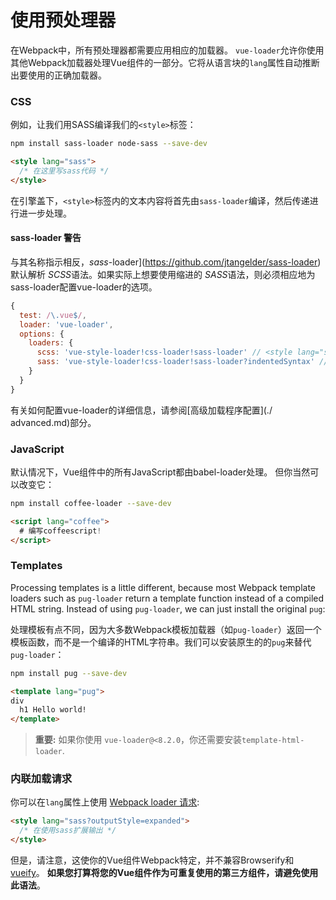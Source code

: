 # 使用预处理器

在Webpack中，所有预处理器都需要应用相应的加载器。 `vue-loader`允许你使用其他Webpack加载器处理Vue组件的一部分。它将从语言块的`lang`属性自动推断出要使用的正确加载器。

### CSS

例如，让我们用SASS编译我们的`<style>`标签：

``` bash
npm install sass-loader node-sass --save-dev
```

``` html
<style lang="sass">
  /* 在这里写sass代码 */
</style>
```

在引擎盖下，`<style>`标签内的文本内容将首先由`sass-loader`编译，然后传递进行进一步处理。

#### sass-loader 警告

与其名称指示相反，*sass*-loader](https://github.com/jtangelder/sass-loader)默认解析 *SCSS*语法。如果实际上想要使用缩进的 *SASS*语法，则必须相应地为sass-loader配置vue-loader的选项。

```javascript
{
  test: /\.vue$/,
  loader: 'vue-loader',
  options: {
    loaders: {
      scss: 'vue-style-loader!css-loader!sass-loader' // <style lang="scss">
      sass: 'vue-style-loader!css-loader!sass-loader?indentedSyntax' // <style lang="sass">
    }
  }
}
```

有关如何配置vue-loader的详细信息，请参阅[高级加载程序配置](./ advanced.md)部分。

### JavaScript

默认情况下，Vue组件中的所有JavaScript都由babel-loader处理。 但你当然可以改变它：

``` bash
npm install coffee-loader --save-dev
```

``` html
<script lang="coffee">
  # 编写coffeescript!
</script>
```

### Templates

Processing templates is a little different, because most Webpack template loaders such as `pug-loader` return a template function instead of a compiled HTML string. Instead of using `pug-loader`, we can just install the original `pug`:

处理模板有点不同，因为大多数Webpack模板加载器（如`pug-loader`）返回一个模板函数，而不是一个编译的HTML字符串。我们可以安装原生的的`pug`来替代`pug-loader`：

``` bash
npm install pug --save-dev
```

``` html
<template lang="pug">
div
  h1 Hello world!
</template>
```

> **重要:** 如果你使用 `vue-loader@<8.2.0`，你还需要安装`template-html-loader`.

### 内联加载请求

你可以在`lang`属性上使用 [Webpack loader 请求](https://webpack.github.io/docs/loaders.html#introduction):

``` html
<style lang="sass?outputStyle=expanded">
  /* 在使用sass扩展输出 */
</style>
```

但是，请注意，这使你的Vue组件Webpack特定，并不兼容Browserify和[vueify](https://github.com/vuejs/vueify)。 **如果您打算将您的Vue组件作为可重复使用的第三方组件，请避免使用此语法**。
